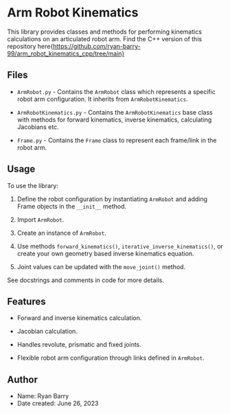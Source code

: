 # Arm Robot Kinematics 
 
This library provides classes and methods for performing kinematics calculations on an articulated robot arm. 
Find the C++ version of this repository here{https://github.com/ryan-barry-99/arm_robot_kinematics_cpp/tree/main}
 
## Files 
 
-  `ArmRobot.py`  - Contains the  `ArmRobot`  class which represents a specific robot arm configuration. It inherits from  `ArmRobotKinematics`. 
 
-  `ArmRobotKinematics.py`  - Contains the  `ArmRobotKinematics`  base class with methods for forward kinematics, inverse kinematics, calculating Jacobians etc. 
 
-  `Frame.py`  - Contains the  `Frame`  class to represent each frame/link in the robot arm. 
 
## Usage 
 
To use the library: 
 
1. Define the robot configuration by instantiating  `ArmRobot`  and adding  Frame  objects in the  `__init__`  method. 
 
2. Import  `ArmRobot`. 
 
3. Create an instance of  `ArmRobot`. 
 
4. Use methods  `forward_kinematics()`,  `iterative_inverse_kinematics()`, or create your own geometry based inverse kinematics equation. 
 
5. Joint values can be updated with the  `move_joint()`  method. 
 
See docstrings and comments in code for more details. 
 
## Features 
 
- Forward and inverse kinematics calculation. 
 
- Jacobian calculation. 
 
- Handles revolute, prismatic and fixed joints. 
 
- Flexible robot arm configuration through links defined in  `ArmRobot`. 

## Author
- Name: Ryan Barry
- Date created: June 26, 2023
